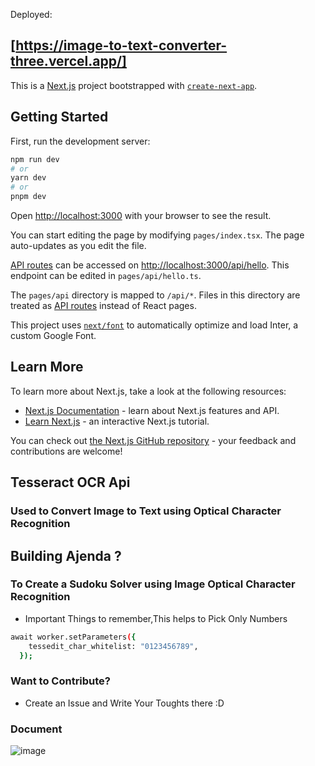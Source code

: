 Deployed: 
## [https://image-to-text-converter-three.vercel.app/]
This is a [Next.js](https://nextjs.org/) project bootstrapped with [`create-next-app`](https://github.com/vercel/next.js/tree/canary/packages/create-next-app).
## Getting Started

First, run the development server:

```bash
npm run dev
# or
yarn dev
# or
pnpm dev
```

Open [http://localhost:3000](http://localhost:3000) with your browser to see the result.

You can start editing the page by modifying `pages/index.tsx`. The page auto-updates as you edit the file.

[API routes](https://nextjs.org/docs/api-routes/introduction) can be accessed on [http://localhost:3000/api/hello](http://localhost:3000/api/hello). This endpoint can be edited in `pages/api/hello.ts`.

The `pages/api` directory is mapped to `/api/*`. Files in this directory are treated as [API routes](https://nextjs.org/docs/api-routes/introduction) instead of React pages.

This project uses [`next/font`](https://nextjs.org/docs/basic-features/font-optimization) to automatically optimize and load Inter, a custom Google Font.

## Learn More

To learn more about Next.js, take a look at the following resources:

- [Next.js Documentation](https://nextjs.org/docs) - learn about Next.js features and API.
- [Learn Next.js](https://nextjs.org/learn) - an interactive Next.js tutorial.

You can check out [the Next.js GitHub repository](https://github.com/vercel/next.js/) - your feedback and contributions are welcome!

## Tesseract OCR Api

### Used to Convert Image to Text using Optical Character Recognition

## Building Ajenda ?

### To Create a Sudoku Solver using Image Optical Character Recognition

- Important Things to remember,This helps to Pick Only Numbers

```bash
await worker.setParameters({
    tessedit_char_whitelist: "0123456789",
  });
```

### Want to Contribute?

- Create an Issue and Write Your Toughts there :D

### Document

![image](https://user-images.githubusercontent.com/112304655/213925950-82485ca6-8f3c-48fe-91db-9328dfcabdff.png)
